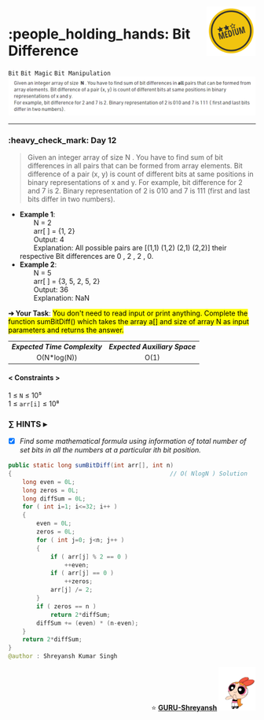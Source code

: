 <img align='right' src="https://github.com/guru-shreyansh/GeeksforGeeks-30-Days-of-Code/blob/main/!DOC!/Medium%232.png" width="100">
<h1>:people_holding_hands: Bit Difference</h1>

`Bit`
`Bit Magic`
`Bit Manipulation`
<img align='centre' src="https://github.com/guru-shreyansh/GeeksforGeeks-30-Days-of-Code/blob/main/Day%3C12%3E/D12.png">
________________________________________________________________________________________________________________________________________________________
<h3>:heavy_check_mark: Day 12</h3>
<blockquote>Given an integer array of size  N . You have to find sum of bit differences in all pairs that can be formed from array elements. Bit difference of a pair (x, y) is count of different bits at same positions in binary representations of x and y.
For example, bit difference for 2 and 7 is 2. Binary representation of 2 is 010 and 7 is 111 (first and last bits differ in two numbers).</blockquote>

* **Example 1**:<br>
&emsp;&emsp;N = 2<br>
&emsp;&emsp;arr[ ] = {1, 2}<br>
&emsp;&emsp;Output: 4<br>
&emsp;&emsp;Explanation: All possible pairs are [(1,1) (1,2) (2,1) (2,2)] their respective Bit differences are 0 ,  2 , 2 , 0.<br>
* **Example 2**:<br>
&emsp;&emsp;N = 5<br>
&emsp;&emsp;arr[ ] = {3, 5, 2, 5, 2}<br>
&emsp;&emsp;Output: 36<br>
&emsp;&emsp;Explanation: NaN<br>

**➔ Your Task**:
<mark>You don't need to read input or print anything. Complete the function sumBitDiff() which takes the array a[] and size of array N as input parameters and returns the answer.</mark>

<table align="center">
      <tr><td><em><b>Expected Time Complexity</td> <td><em><b>Expected Auxiliary Space</td></tr>
      <tr><td align="center">O(N*log(N))</td> <td align="center">O(1)</td></tr>
</table>

#### < Constraints >
1  ≤ ` N ` ≤  10⁵<br>
1  ≤ ` arr[i] ` ≤  10⁸

###      ∑ HINTS ▸
- [x] _Find some mathematical formula using information of total number of set bits in all the numbers at a particular ith bit position._
```java
public static long sumBitDiff(int arr[], int n)
{                                             // O( NlogN ) Solution
    long even = 0L;
    long zeros = 0L;
    long diffSum = 0L;
    for ( int i=1; i<=32; i++ )
    {
        even = 0L;
        zeros = 0L;
        for ( int j=0; j<n; j++ )
        {
            if ( arr[j] % 2 == 0 )
                ++even;
            if ( arr[j] == 0 )
                ++zeros;
            arr[j] /= 2;
        }
        if ( zeros == n )
            return 2*diffSum;
        diffSum += (even) * (n-even);
    }
    return 2*diffSum;
}
@author : Shreyansh Kumar Singh
```
<p align="right"> ⭐️ <a href="https://github.com/GURU-Shreyansh" target="_blank"> <b>GURU-Shreyansh</b></a>
      <img src="https://github.com/guru-shreyansh/GeeksforGeeks-30-Days-of-Code/blob/main/!DOC!/GIF--Happy-Powerpuff-Girls-Qakyyrk1IKwuK8YtQ6.gif" width="75"> </p>
<!--
#GURU ツ
-->
